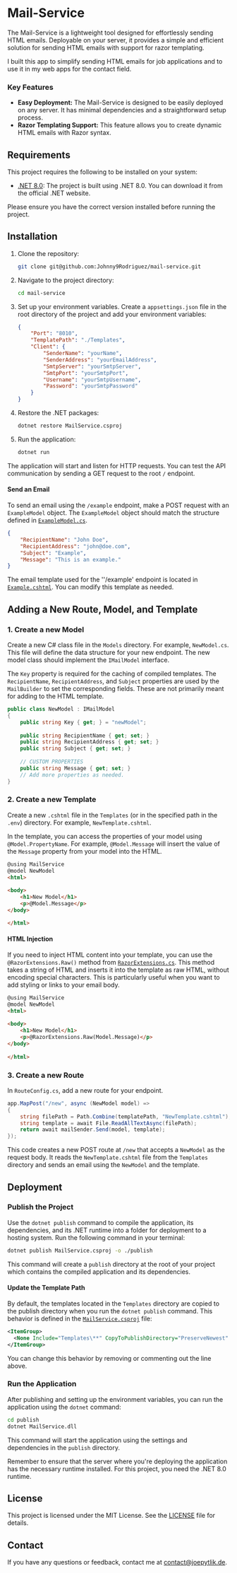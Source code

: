 # Mail-Service

The Mail-Service is a lightweight tool designed for effortlessly sending HTML emails. Deployable on your server, it provides a simple and efficient solution for sending HTML emails with support for razor templating.

I built this app to simplify sending HTML emails for job applications and to use it in my web apps for the contact field.

### Key Features

-   **Easy Deployment:** The Mail-Service is designed to be easily deployed on any server. It has minimal dependencies and a straightforward setup process.
-   **Razor Templating Support:** This feature allows you to create dynamic HTML emails with Razor syntax.

## Requirements

This project requires the following to be installed on your system:

- [.NET 8.0](https://dotnet.microsoft.com/en-us/download/dotnet/8.0): The project is built using .NET 8.0. You can download it from the official .NET website.

Please ensure you have the correct version installed before running the project.

## Installation

1. Clone the repository:

   ```sh
   git clone git@github.com:Johnny9Rodriguez/mail-service.git
   ```

2. Navigate to the project directory:

   ```sh
   cd mail-service
   ```

3. Set up your environment variables. Create a `appsettings.json` file in the root directory of the project and add your environment variables:

   ```json
   {
       "Port": "8010",
       "TemplatePath": "./Templates",
       "Client": {
           "SenderName": "yourName",
           "SenderAddress": "yourEmailAddress",
           "SmtpServer": "yourSmtpServer",
           "SmtpPort": "yourSmtpPort",
           "Username": "yourSmtpUsername",
           "Password": "yourSmtpPassword"
       }
   }
   ```
   
4. Restore the .NET packages:

   ```sh
   dotnet restore MailService.csproj
   ```

5. Run the application:

   ```sh
   dotnet run
   ```

The application will start and listen for HTTP requests. You can test the API communication by sending a GET request to the root `/` endpoint.

#### Send an Email

To send an email using the `/example` endpoint, make a POST request with an `ExampleModel` object. The `ExampleModel` object should match the structure defined in [`ExampleModel.cs`](/Models/ExampleModel.cs).

```json
{
    "RecipientName": "John Doe",
    "RecipientAddress": "john@doe.com",
    "Subject": "Example",
    "Message": "This is an example."
}
```

The email template used for the ''/example' endpoint is located in [`Example.cshtml`](/Templates/Example.cshtml). You can modify this template as needed.

## Adding a New Route, Model, and Template

### 1. Create a new Model

Create a new C# class file in the `Models` directory. For example, `NewModel.cs`. This file will define the data structure for your new endpoint. The new model class should implement the `IMailModel` interface. 

The `Key` property is required for the caching of compiled templates. The `RecipientName`, `RecipientAddress`, and `Subject` properties are used by the `MailBuilder` to set the corresponding fields. These are not primarily meant for adding to the HTML template.

```csharp
public class NewModel : IMailModel
{
    public string Key { get; } = "newModel";
    
    public string RecipientName { get; set; }
    public string RecipientAddress { get; set; }
    public string Subject { get; set; }
    
    // CUSTOM PROPERTIES
    public string Message { get; set; }
    // Add more properties as needed.
}
```

### 2. Create a new Template

Create a new `.cshtml` file in the `Templates` (or in the specified path in the `.env`) directory. For example, `NewTemplate.cshtml`.

In the template, you can access the properties of your model using `@Model.PropertyName`. For example, `@Model.Message` will insert the value of the `Message` property from your model into the HTML.

```html
@using MailService
@model NewModel
<html>
    
<body>
    <h1>New Model</h1>
    <p>@Model.Message</p>
</body>

</html>
```

#### HTML Injection

If you need to inject HTML content into your template, you can use the `@RazorExtensions.Raw()` method from [`RazorExtensions.cs`](/Services/RazorExtensions.cs). This method takes a string of HTML and inserts it into the template as raw HTML, without encoding special characters. This is particularly useful when you want to add styling or links to your email body.

```html
@using MailService
@model NewModel
<html>
    
<body>
    <h1>New Model</h1>
    <p>@RazorExtensions.Raw(Model.Message)</p>
</body>
    
</html>
```

### 3. Create a new Route

In `RouteConfig.cs`, add a new route for your endpoint.

```csharp
app.MapPost("/new", async (NewModel model) =>
{
    string filePath = Path.Combine(templatePath, "NewTemplate.cshtml");
    string template = await File.ReadAllTextAsync(filePath);
    return await mailSender.Send(model, template);
});
```

This code creates a new POST route at `/new` that accepts a `NewModel` as the request body. It reads the `NewTemplate.cshtml` file from the `Templates` directory and sends an email using the `NewModel` and the template.

## Deployment

### Publish the Project

Use the `dotnet publish` command to compile the application, its dependencies, and its .NET runtime into a folder for deployment to a hosting system. Run the following command in your terminal:

```sh
dotnet publish MailService.csproj -o ./publish
```

This command will create a `publish` directory at the root of your project which contains the compiled application and its dependencies.

#### Update the Template Path

By default, the templates located in the `Templates` directory are copied to the publish directory when you run the `dotnet publish` command. This behavior is defined in the [`MailService.csproj`](MailService.csproj) file:

```xml
<ItemGroup>
  <None Include="Templates\**" CopyToPublishDirectory="PreserveNewest" />
</ItemGroup>
```

You can change this behavior by removing or commenting out the line above.

### Run the Application

After publishing and setting up the environment variables, you can run the application using the `dotnet` command:

```sh
cd publish
dotnet MailService.dll
```

This command will start the application using the settings and dependencies in the `publish` directory.

Remember to ensure that the server where you're deploying the application has the necessary runtime installed. For this project, you need the .NET 8.0 runtime.

## License

This project is licensed under the MIT License. See the [LICENSE](LICENSE) file for details.

## Contact

If you have any questions or feedback, contact me at contact@joepytlik.de.
